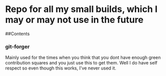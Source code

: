 # Repo for all my small builds, which I may or may not use in the future

##Contents

### git-forger

Mainly used for the times when you think that you dont have enough green contribution squares and you just use this to get them.
Well I do have self respect so even though this works, I've never used it.


